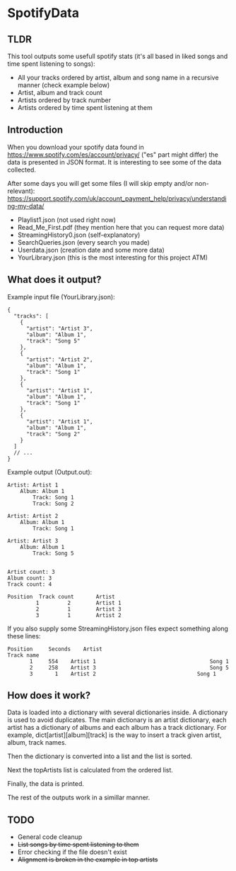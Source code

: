 # SpotifyData

## TLDR
This tool outputs some usefull spotify stats (it's all based in liked songs and time spent listening to songs):

* All your tracks ordered by artist, album and song name in a recursive manner (check example below)
* Artist, album and track count
* Artists ordered by track number
* Artists ordered by time spent listening at them

## Introduction

When you download your spotify data found in https://www.spotify.com/es/account/privacy/ ("es" part might differ) the data is presented in JSON format.
It is interesting to see some of the data collected.

After some days you will get some files (I will skip empty and/or non-relevant):
https://support.spotify.com/uk/account_payment_help/privacy/understanding-my-data/
* Playlist1.json (not used right now)
* Read_Me_First.pdf (they mention here that you can request more data)
* StreamingHistory0.json (self-explanatory)
* SearchQueries.json (every search you made)
* Userdata.json (creation date and some more data)
* YourLibrary.json (this is the most interesting for this project ATM)

## What does it output?

Example input file (YourLibrary.json):
```
{
  "tracks": [
    {
      "artist": "Artist 3",
      "album": "Album 1",
      "track": "Song 5"
    },
    {
      "artist": "Artist 2",
      "album": "Album 1",
      "track": "Song 1"
    },
    {
      "artist": "Artist 1",
      "album": "Album 1",
      "track": "Song 1"
    },
    {
      "artist": "Artist 1",
      "album": "Album 1",
      "track": "Song 2"
    }
  ]
  // ...
}
```
Example output (Output.out):
```
Artist: Artist 1
	Album: Album 1
		Track: Song 1
		Track: Song 2

Artist: Artist 2
	Album: Album 1
		Track: Song 1

Artist: Artist 3
	Album: Album 1
		Track: Song 5


Artist count: 3
Album count: 3
Track count: 4

Position  Track count       Artist
         1         2		Artist 1
         2         1		Artist 3
         3         1		Artist 2
```

If you also supply some StreamingHistory.json files expect something along these lines:
```
Position     Seconds    Artist                                      Track name
       1	 554	Artist 1                                    Song 1
       2	 258	Artist 3            	                    Song 5
       3	   1	Artist 2                           	    Song 1
```


## How does it work?

Data is loaded into a dictionary with several dictionaries inside. A dictionary is used to avoid duplicates.
The main dictionary is an artist dictionary, each artist has a dictionary of albums and each album has a track dictionary.
For example, dict[artist][album][track] is the way to insert a track given artist, album, track names.

Then the dictionary is converted into a list and the list is sorted.

Next the topArtists list is calculated from the ordered list.

Finally, the data is printed.

The rest of the outputs work in a simillar manner.

## TODO
* General code cleanup
* ~~List songs by time spent listening to them~~
* Error checking if the file doesn't exist
* ~~Alignment is broken in the example in top artists~~

